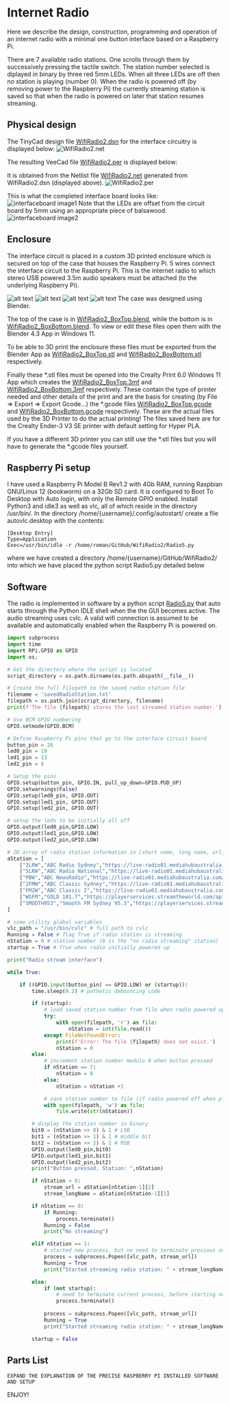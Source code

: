 # Internet Radio

Here we describe the design, construction, programming and operation of an internet radio with a minimal one button interface based on a Raspberry Pi.

There are 7 available radio stations. One scrolls through them by successively pressing the tactile switch. The station number selected is diplayed in binary by three red 5mm LEDs. When all three LEDs are off then no station is playing (number 0). When the radio is powered off (by removing power to the Raspberry Pi) the currently streaming station is saved so that when the radio is powered on later that station resumes streaming.

## Physical design

The TinyCad design file [WifiRadio2.dsn](WifiRadio2.dsn) for the interface circuitry is displayed below:
![WifiRadio2.net](WifiRadio2_dsn.png)

The resulting VeeCad file [WifiRadio2.per](WifiRadio2.per) is displayed below:

It is obtained from the Netlist file [WifiRadio2.net](WifiRadio2.net) generated from WifiRadio2.dsn (displayed above).
![WifiRadio2.per](WifiRadio2_per.png)

This is what the completed interface board looks like:
![interfaceboard image1](interfaceboard_image1.png)
Note that the LEDs are offset from the circuit board by 5mm using an appropriate piece of balsawood.
![interfaceboard image2](interfaceboard_image2.png)

## Enclosure

The interface circuit is placed in a custom 3D printed enclosure which is secured on top of the case that houses the Raspberry Pi. 5 wires connect the interface circuit to the Raspberry Pi. This is the internet radio to which stereo USB powered 3.5m audio speakers must be attached (to the underlying Raspberry Pi).

![alt text](image.png)
![alt text](image-1.png)
![alt text](image-2.png)
![alt text](image-3.png)
The case was designed using Blender.

The top of the case is in [WifiRadio2_BoxTop.blend](WifiRadio2_BoxTop.blend), while the bottom is in [WifiRadio2_BoxBottom.blend](WifiRadio2_BoxBottom.blend). To view or edit these files open them with the Blender 4.3 App in Windows 11.

To be able to 3D print the enclosure these files must be exported from the Blender App as [WifiRadio2_BoxTop.stl](WifiRadio2_BoxTop.stl) and [WifiRadio2_BoxBottom.stl](WifiRadio2_BoxBottom.stl) respectively.

Finally these *.stl files must be opened into the Crealty Print 6.0 Windows 11 App which creates the [WifiRadio2_BoxTop.3mf](WifiRadio2_BoxTop.3mf) and [WifiRadio2_BoxBottom.3mf](WifiRadio2_BoxBottom.3mfl) respectively. These contain the type of printer needed and other details of the print and are the basis for creating (by File => Export => Export Gcode...) the *.gcode files [WifiRadio2_BoxTop.gcode](WifiRadio2_BoxTop.gcode) and [WifiRadio2_BoxBottom.gcode](WifiRadio2_BoxBottom.gcode) respectively. These are the actual files used by the 3D Printer to do the actual printing! The files saved here are for the Crealty Ender-3 V3 SE printer with default setting for Hyper PLA.

If you have a different 3D printer you can still use the *.stl files but you will have to generate the *.gcode files yourself.

## Raspberry Pi setup

I have used a Raspberry Pi Model B Rev1.2 with 4Gb RAM, running Raspbian GNU/Linux 12 (bookworm) on a 32Gb SD card.
It is configured to Boot To Desktop with Auto login, with only the Remote GPIO enabled.
Install Python3 and idle3 as well as vlc, all of which reside in the directory /usr/bin/.
In the directory /home/{username}/.config/autostart/ create a file autovlc.desktop with the contents:

```terminal
[Desktop Entry]
Type=Application
Exec=/usr/bin/idle -r /home/roman/GitHub/WifiRadio2/Radio5.py
```

where we have created a directory /home/{username}/GitHub/WifiRadio2/ into which we have placed the python script Radio5.py detailed below

## Software

The radio is implemented in software by a python script [Radio5.py](Radio5.py) that auto starts through the Python IDLE shell when the the GUI becomes active. The audio streaming uses cvlc. A valid wifi connection is assumed to be available and automatically enabled when the Raspberry Pi is powered on.

```python
import subprocess
import time
import RPi.GPIO as GPIO
import os;    

# Get the directory where the script is located
script_directory = os.path.dirname(os.path.abspath(__file__))

# Create the full filepath to the saved radio station file
filename = 'savedRadioStation.txt'
filepath = os.path.join(script_directory, filename)
print(f'The file {filepath} stores the last streamed station number.')

# Use BCM GPIO numbering 
GPIO.setmode(GPIO.BCM)

# Define Raspberry Pi pins that go to the interface circuit board
button_pin = 26
led0_pin = 19
led1_pin = 13
led2_pin = 6

# Setup the pins
GPIO.setup(button_pin, GPIO.IN, pull_up_down=GPIO.PUD_UP)
GPIO.setwarnings(False)
GPIO.setup(led0_pin, GPIO.OUT)
GPIO.setup(led1_pin, GPIO.OUT)
GPIO.setup(led2_pin, GPIO.OUT)

# setup the leds to be initially all off
GPIO.output(led0_pin,GPIO.LOW)
GPIO.output(led1_pin,GPIO.LOW)
GPIO.output(led2_pin,GPIO.LOW)

# 2D array of radio station information in [short name, long name, url] format
aStation = [
    ["2LRW","ABC Radio Sydney","https://live-radio01.mediahubaustralia.com/2LRW/mp3/"],
    ["5LRW","ABC Radio National","https://live-radio01.mediahubaustralia.com/2RNW/mp3/"],
    ["PBW","ABC NewsRadio","https://live-radio01.mediahubaustralia.com/PBW/mp3/"],
    ["2FMW","ABC Classic Sydney","https://live-radio01.mediahubaustralia.com/2FMW/mp3/"],
    ["FM2W","ABC Classic 2","https://live-radio01.mediahubaustralia.com/FM2W/mp3/"],
    ["WSFM","GOLD 101.7","https://playerservices.streamtheworld.com/api/livestream-redirect/ARN_WSFM.mp3"],
    ["SMOOTH953","Smooth FM Sydney 95.3","https://playerservices.streamtheworld.com/api/livestream-redirect/SMOOTH953.mp3"]
]

# some utility global variables
vlc_path = "/usr/bin/cvlc" # full path to cvlc
Running = False # flag True if radio station is streaming
nStation = 0 # station number (0 is the "no radio streaming" station)
startup = True # True when radio initially powered up 

print("Radio stream interface")

while True:

    if ((GPIO.input(button_pin) == GPIO.LOW) or (startup)):
        time.sleep(0.2) # pathetic debouncing code

        if (startup):
            # load saved station number from file when radio powered up
            try:
                with open(filepath, 'r') as file:
                    nStation = int(file.read())
            except FileNotFoundError:
                print(f'Error: The file {filepath} does not exist.')
                nStation = 0
        else:
            # increment station number modulo 8 when button pressed
            if nStation == 7:
                nStation = 0
            else:
                nStation = nStation +1

            # save station number to file (if radio powered off when playing this station)
            with open(filepath, 'w') as file:
                file.write(str(nStation))

        # display the station number in binary
        bit0 = (nStation >> 0) & 1 # LSB
        bit1 = (nStation >> 1) & 1 # middle bit
        bit2 = (nStation >> 2) & 1 # MSB
        GPIO.output(led0_pin,bit0)
        GPIO.output(led1_pin,bit1)
        GPIO.output(led2_pin,bit2)
        print("Button pressed, Station: ",nStation)    

        if nStation > 0:
            stream_url = aStation[nStation-1][2]
            stream_longName = aStation[nStation-1][1]

        if nStation == 0:
            if Running:    
                process.terminate()
            Running = False
            print("No streaming")

        elif nStation == 1:
            # started new process, but no need to terminate previous one since already terminated
            process = subprocess.Popen([vlc_path, stream_url])
            Running = True
            print("Started streaming radio station: " + stream_longName)

        else:
            if (not startup):
                # need to terminate current process, before starting new one
                process.terminate()
                
            process = subprocess.Popen([vlc_path, stream_url])
            Running = True
            print("Started streaming radio station: " + stream_longName)

        startup = False   

```
## Parts List

    EXPAND THE EXPLANATION OF THE PRECISE RASPBERRY PI INSTALLED SOFTWARE AND SETUP 

ENJOY!

